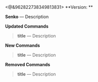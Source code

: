 <@&962822738349813831> **Version: **

__**Senko**__
— Description


__**Updated Commands**__

> **title**
— Description


__**New Commands**__

> **title**
— Description



__**Removed Commands**__

> **title**
— Description